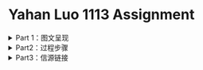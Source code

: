 # Yahan Luo 1113 Assignment
<details>
<summary>Part 1：图文呈现 </summary>




</details>


<details>
<summary>Part2：过程步骤</summary>

### 角度确立
* 这次的选题有个比上一次的选题更折磨人，**bug太多了**：国内司法数据公开度本来就差，又涉及未成年人犯罪的档案封存制度；少年法庭审理未成年人案件不公开；大部分时候犯罪的未成年人甚至不会走上法庭。大连少年这样的选题，适合仔仔细细讲故事，也适合定性地追问成因，探讨影响，寻求出路————唯独不太适合从定量上阐述现状。
* 但是没办法，还是要硬着头皮写。
* 先是想探讨**下调刑事责任年龄**，毕竟所有关于这个新闻由头的讨论中，最受争议的就是这一点。大家呼吁要下调刑事责任年龄的原因不外乎时代改变了，现在的小孩已经不比当年。我开始也觉得应该下调，直到我反应过来，就算是无限次下调，总有“小恶魔”在最低刑事责任年龄的下面一点，从而逃过法律的制裁。这样一看，下调失去了意义，进一步的讨论只应该是**取消最低刑事责任年龄**。
* 可是，**取消最低刑事责任年龄**之后又应该怎么办呢？依照成年人的刑法去判处吗？如果大连少年蔡某某是一个成年人，其行为多半将会面临死刑的处决。但根据联合国颁布的《儿童权利公约》规定，"任何儿童不受酷刑或其他形式的残忍、不人道或有辱人格的待遇和处罚。"《联合国人权公约》以及《联合国少年司法最低限度标准规则》也明确规定，*未成年人不得适用死刑。*
* 于是乎，这条道路推导到了尽头变成了一个**哲学命题**：“一个对他人施与‘酷刑或其他形式的残忍、不人道或有辱人格的待遇’，甚至剥夺了他人生命的儿童（or未成年人），是否应该遭受同样的惩罚？”

### 资料收集


### 内容呈现




</details>


<details>
<summary>Part3：信源链接</summary>





</details>
